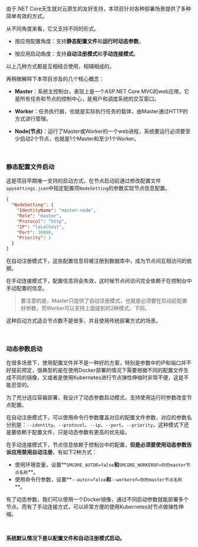 
由于.NET Core天生就对云原生的友好支持，本项目针对各种部署场景提供了多种简单有效的方式。

从不同角度来看，它又支持不同的形式。

- 按应用配置角度：支持**静态配置文件**和**运行时动态参数**。

- 按应用启动角度：支持**自动注册模式**和**手动连接模式**。

以上几种方式都是互相结合使用，相辅相成的。


再稍微解释下本项目涉及的几个核心概念：

- **Master**：系统主控制台，表现上是一个ASP.NET Core MVC的web应用，它是所有任务和节点的控制中心，是用户和调度系统的交互窗口。 

- **Worker**：任务执行器，也就是实际执行任务的载体，由Master通过HTTP的方式进行管理。

- **Node(节点)**：运行了Master或Worker的一个web进程，系统要运行必须要至少启动2个节点，也就是1个Master和至少1个Worker。


<br />

### 静态配置文件启动

这是项目早期唯一支持的启动方式，在节点启动前通过修改配置文件`appsettings.json`中指定配置项`NodeSetting`的参数实现节点信息配置。
```json
{
  "NodeSetting": {
    "IdentityName": "master-node",
    "Role": "master",
    "Protocol": "http",
    "IP": "localhost",
    "Port": 30000,
    "Priority": 1
  }	
}
```

在自动注册模式下，这些配置信息将被注册到数据库中，成为节点间互相访问的依据。

在手动连接模式下，配置信息将会失效，这时候节点间访问完全依赖于在控制台中手动配置的信息。

> 要注意的是，Master只提供了自动注册模式，也就是必须要在启动前配置好参数，而Worker可以支持上面提到的2种模式，下同。

这种启动方式适合节点数不是很多，并且使用传统部署方式的场景。


<br />

### 动态参数启动

在很多场景下，使用配置文件并不是一种好的方案，特别是参数中的IP和端口并不好提前预定，很典型的是在使用Docker部署的情况下需要根据不同的配置文件生成不同的镜像，又或者是使用Kubernetes进行节点弹性伸缩时非常不便，这是不能忍受的。

为了充分适应容器部署，我设计了动态参数启动模式，支持使用运行时参数改变节点配置。

在自动注册模式下，可以使用命令行参数覆盖对应的配置文件参数，对应的参数名分别是：`--identity`、`--protocol`、`--ip`、`--port`、`--priority`，这种模式下还是要依赖于配置文件，只是动态参数有更高的优先级。

在手动连接模式下，节点信息依赖于控制台中的配置，**但是必须要使用动态参数告诉应用禁用自动注册**，有如下2种方式：

- 使用环境变量，设置**`SMCORE_AUTOR=false`**和**`SMCORE_WORKEROF=你的master节点名称`**。
- 使用命令行参数，设置**`--autor=false`**和**`--workerof=你的master节点名称`**。

有了动态参数，我们可以使用一个Docker镜像，通过不同启动参数就能部署多个节点。而有了手动连接方式，可以非常方便的使用Kubernetes对节点做弹性伸缩。

<br />

**系统默认情况下是以配置文件和自动注册模式启动。**